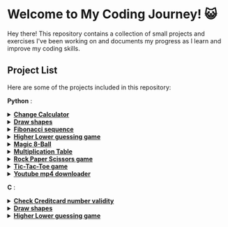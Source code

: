# Welcome to My Coding Journey! 😺

Hey there! 
This repository contains a collection of small projects and exercises I've been working on and documents my progress as I learn and improve my coding skills.



## Project List

Here are some of the projects included in this repository:

**Python** :

<details>
  <summary><a href="Projects/python/Change%20Calculator"><strong>Change Calculator</strong></a></summary>
  More info soon
</details>

<details>
  <summary><a href="Projects/python/Draw%20shapes"><strong>Draw shapes</strong></a></summary>
  More info soon
</details>

<details>
  <summary><a href="Projects/python/Fibonacci%20sequence"><strong>Fibonacci sequence</strong></a></summary>
  More info soon
</details>

<details>
  <summary><a href="Projects/python/Higher%20Lower"><strong>Higher Lower guessing game</strong></a></summary>
  More info soon
</details>

<details>
  <summary><a href="Projects/python/Magic%208-Ball"><strong>Magic 8-Ball</strong></a></summary>
  More info soon
</details>

<details>
  <summary><a href="Projects/python/Multiplication%20Table"><strong>Multiplication Table</strong></a></summary>
  More info soon
</details>

<details>
  <summary><a href="Projects/python/Rock%20Paper%20Scissors"><strong>Rock Paper Scissors game</strong></a></summary>
  More info soon
</details>

<details>
  <summary><a href="Projects/python/Tic-Tac-Toe"><strong>Tic-Tac-Toe game</strong></a></summary>
  More info soon
</details>

<details>
  <summary><a href="Projects/python/Youtube%20downloader"><strong>Youtube mp4 downloader</strong></a></summary>
  More info soon
</details>


**C** :

<details>
  <summary><a href="Projects/c/Check%20Creditcard"><strong>Check Creditcard number validity</strong></a></summary>
  More info soon
</details>

<details>
  <summary><a href="Projects/c/Draw%20Shapes"><strong>Draw shapes</strong></a></summary>
  More info soon
</details>

<details>
  <summary><a href="Projects/c/Higher%20Lower%20game"><strong>Higher Lower guessing game</strong></a></summary>
  More info soon
</details>
